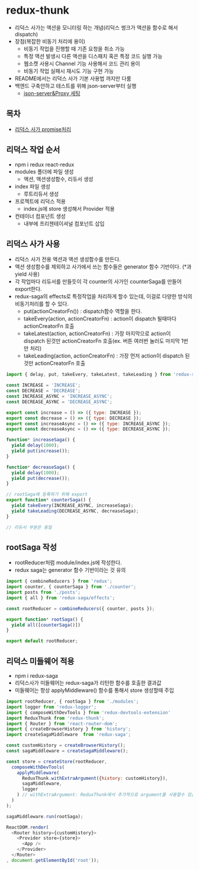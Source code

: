 # redux-thunk
- 리덕스 사가는 액션을 모니터링 하는 개념(리덕스 썽크가 액션을 함수로 해서 dispatch)
- 장점(복잡한 비동기 처리에 용이)
  - 비동기 작업을 진행할 때 기존 요청을 취소 가능
  - 특정 액션 발생시 다른 액션을 디스패치 혹은 특정 코드 실행 가능
  - 웹소켓 사용시 Channel 기능 사용해서 코드 관리 용이
  - 비동기 작업 실패시 재시도 기능 구현 가능
- README에서는 리덕스 사가 기본 사용법 까지만 다룸
- 백엔드 구축안하고 테스트를 위해 json-server부터 실행
  - [json-server&Proxy 세팅](/NOTE/json-server&Proxy.md "json-serverk")

## 목차
- [리덕스 사가 promise처리](/NOTE/promise_handling.md "google link")

## 리덕스 작업 순서
- npm i redux react-redux
- modules 폴더에 파일 생성
  - 액션, 액션생성함수, 리듀서 생성
- index 파일 생성
  - 루트리듀서 생성
- 프로젝트에 리덕스 적용
  - index.js에 store 생성해서 Provider 적용
- 컨테이너 컴포넌트 생성
  - 내부에 프리젠테이셔널 컴포넌트 삽입

## 리덕스 사가 사용
- 리덕스 사가 전용 액션과 액션 생성함수를 만든다.
- 액션 생성함수를 제외하고 사가에서 쓰는 함수들은 generator 함수 기반이다. (*과 yield 사용)
- 각 작업마다 리듀서를 만들듯이 각 counter의 사가인 counterSaga를 만들어 export한다.
- redux-saga의 effects로 특정작업을 처리하게 할수 있는데, 이걸로 다양한 방식의 비동기처리를 할 수 있다.
  - put(actionCreatorFn()) : dispatch함수 역할을 한다.
  - takeEvery(action, actionCreatorFn)   : action이 dispatch 될때마다 actionCreatorFn 호출
  - takeLatest(action, actionCreatorFn)  : 가장 마지막으로 action이 dispatch 된것만 actionCreatorFn 호출(ex. 버튼 여러번 눌러도 마지막 1번만 처리)
  - takeLeading(action, actionCreatorFn) : 가장 먼저 action이 dispatch 된것만 actionCreatorFn 호출

```javascript
import { delay, put, takeEvery, takeLatest, takeLeading } from 'redux-saga/effects';

const INCREASE = 'INCREASE';
const DECREASE = 'DECREASE';
const INCREASE_ASYNC = 'INCREASE_ASYNC';
const DECREASE_ASYNC = 'DECREASE_ASYNC';

export const increase = () => ({ type: INCREASE });
export const decrease = () => ({ type: DECREASE });
export const increaseAsync = () => ({ type: INCREASE_ASYNC });
export const decreaseAsync = () => ({ type: DECREASE_ASYNC });

function* increaseSaga() {
  yield delay(1000);
  yield put(increase());
}

function* decreaseSaga() {
  yield delay(1000);
  yield put(decrease());
}

// rootSaga에 등록하기 위해 export
export function* counterSaga() {
  yield takeEvery(INCREASE_ASYNC, increaseSaga);
  yield takeLeading(DECREASE_ASYNC, decreaseSaga);
}

// 리듀서 부분은 동일
```

## rootSaga 작성
- rootReducer처럼 module/index.js에 작성한다.
- redux saga는 generator 함수 기반이라는 것 유의

```javascript
import { combineReducers } from 'redux';
import counter, { counterSaga } from './counter';
import posts from './posts';
import { all } from 'redux-saga/effects';

const rootReducer = combineReducers({ counter, posts });

export function* rootSaga() {
  yield all([counterSaga()])
}

export default rootReducer;
```

## 리덕스 미들웨어 적용
- npm i redux-saga
- 리덕스사가 미들웨어는 redux-saga가 리턴한 함수를 호출한 결과값
- 미들웨어는 항상 applyMiddleware() 함수를 통해서 store 생성할때 주입

```javascript
import rootReducer, { rootSaga } from './modules';
import logger from 'redux-logger';
import { composeWithDevTools } from 'redux-devtools-extension'
import ReduxThunk from 'redux-thunk';
import { Router } from 'react-router-dom';
import { createBrowserHistory } from 'history';
import createSagaMiddleware  from 'redux-saga';

const customHistory = createBrowserHistory();
const sagaMiddleware = createSagaMiddleware();

const store = createStore(rootReducer, 
  composeWithDevTools(
    applyMiddleware(
      ReduxThunk.withExtraArgument({history: customHistory}),
      sagaMiddleware,
      logger
    ) // withExtraArgument: ReduxThunk에서 추가적으로 argument를 사용할수 있음
  )
);

sagaMiddleware.run(rootSaga);

ReactDOM.render(
  <Router history={customHistory}>
    <Provider store={store}>
      <App />
    </Provider>
  </Router>
, document.getElementById('root'));
```
